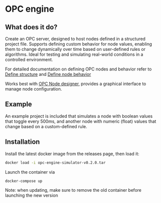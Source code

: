 # OPC engine

## What does it do?

Create an OPC server, designed to host nodes defined in a structured project file. Supports defining custom behavior for node values, enabling them to change dynamically over time based on user-defined rules or algorithms. Ideal for testing and simulating real-world conditions in a controlled environment.

For detailed documentation on defining OPC nodes and behavior refer to [Define structure](docs/Define%20structure.md) and [Define node behavior](docs/Define%20node%20behavior.md)

Works best with [OPC Node designer](https://github.com/AndreiLacatos-works/opc-node-designer), provides a graphical interface to manage node configuration.

## Example

An example project is included that simulates a node with boolean values that toggle every 500ms, and another node with numeric (float) values that change based on a custom-defined rule.

## Installation

Install the latest docker image from the releases page, then load it:

```sh
docker load -i opc-engine-simulator-v0.2.0.tar
```

Launch the container via

```sh
docker-compose up
```

Note: when updating, make sure to remove the old container before launching the new version
